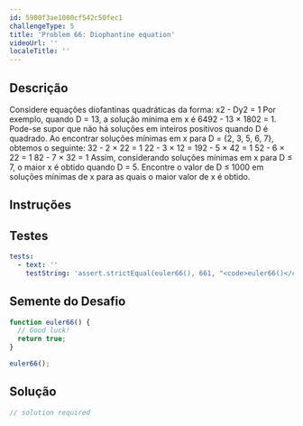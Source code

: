 ```yaml
---
id: 5900f3ae1000cf542c50fec1
challengeType: 5
title: 'Problem 66: Diophantine equation'
videoUrl: ''
localeTitle: ''
---
```


## Descrição
<section id="description"> Considere equações diofantinas quadráticas da forma: x2 - Dy2 = 1 Por exemplo, quando D = 13, a solução mínima em x é 6492 - 13 × 1802 = 1. Pode-se supor que não há soluções em inteiros positivos quando D é quadrado. Ao encontrar soluções mínimas em x para D = {2, 3, 5, 6, 7}, obtemos o seguinte: 32 - 2 × 22 = 1 22 - 3 × 12 = 192 - 5 × 42 = 1 52 - 6 × 22 = 1 82 - 7 × 32 = 1 Assim, considerando soluções mínimas em x para D ≤ 7, o maior x é obtido quando D = 5. Encontre o valor de D ≤ 1000 em soluções mínimas de x para as quais o maior valor de x é obtido. </section>

## Instruções
<section id="instructions">
</section>

## Testes
<section id='tests'>

```yml
tests:
  - text: ''
    testString: 'assert.strictEqual(euler66(), 661, "<code>euler66()</code> should return 661.");'

```

</section>

## Semente do Desafio
<section id='challengeSeed'>

<div id='js-seed'>

```js
function euler66() {
  // Good luck!
  return true;
}

euler66();

```

</div>



</section>

## Solução
<section id='solution'>

```js
// solution required
```
</section>
